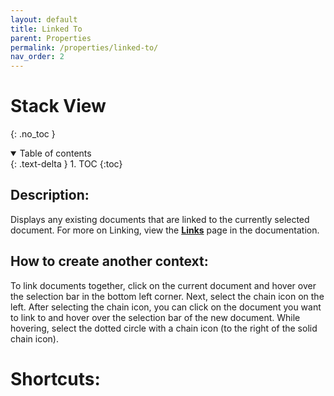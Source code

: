 ```yaml
---
layout: default
title: Linked To
parent: Properties
permalink: /properties/linked-to/
nav_order: 2
---
```


# Stack View
{: .no_toc }

<details open markdown="block">
  <summary>
    Table of contents
  </summary>
  {: .text-delta }
1. TOC
{:toc}
</details>

## Description:
Displays any existing documents that are linked to the currently selected document. For more on Linking, view the **[Links](documents/features/linking.md)** page in the documentation. 

## How to create another context: 
To link documents together, click on the current document and hover over the selection bar in the bottom left corner. Next, select the chain icon on the left. After selecting the chain icon, you can click on the document you want to link to and hover over the selection bar of the new document. While hovering, select the dotted circle with a chain icon (to the right of the solid chain icon). 

# Shortcuts:
